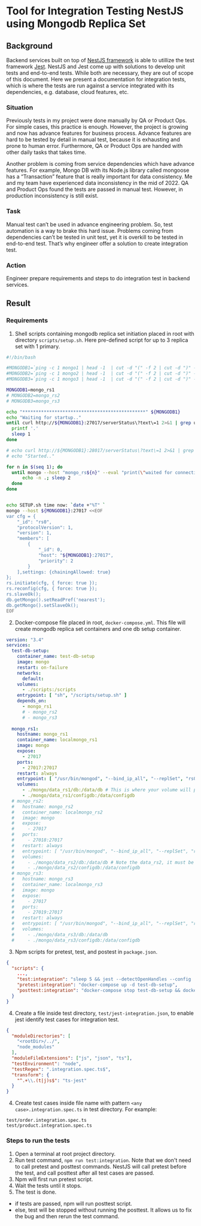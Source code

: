 # Tool for Integration Testing NestJS using Mongodb Replica Set 

## Background
Backend services built on top of [NestJS framework](https://nestjs.com/) is able to utillize the test framework [Jest](https://docs.nestjs.com/fundamentals/testing). NestJS and Jest come up with solutions to develop unit tests and end-to-end tests. While both are necessary, they are out of scope of this document. Here we present a documentation for integration tests, which is where the tests are run against a service integrated with its dependencies, e.g. database, cloud features, etc.

### Situation
Previously tests in my project were done manually by QA or Product Ops. For simple cases, this practice is enough. However, the project is growing and now has advance features for business process. Advance features are hard to be tested by detail in manual test, because it is exhausting and prone to human error. Furthermore, QA or Product Ops are handed with other daily tasks that takes time.

Another problem is coming from service dependencies which have advance features. For example, Mongo DB with its Node.js library called mongoose has a “Transaction” feature that is really important for data consistency. Me and my team have experienced data inconsistency in the mid of 2022. QA and Product Ops found the tests are passed in manual test. However, in production inconsistency is still exist. 

### Task

Manual test can’t be used in advance engineering problem. So, test automation is a way to brake this hard issue. Problems coming from dependencies can’t be tested in unit test, yet it is overkill to be tested in end-to-end test. That’s why engineer offer a solution to create integration test.

### Action
Engineer prepare requirements and steps to do integration test in backend services.

## Result

### Requirements
1. Shell scripts containing mongodb replica set initiation placed in root with directory `scripts/setup.sh`. Here pre-defined script for up to 3 replica set with 1 primary.
```sh
#!/bin/bash

#MONGODB1=`ping -c 1 mongo1 | head -1  | cut -d "(" -f 2 | cut -d ")" -f 1`
#MONGODB2=`ping -c 1 mongo2 | head -1  | cut -d "(" -f 2 | cut -d ")" -f 1`
#MONGODB3=`ping -c 1 mongo3 | head -1  | cut -d "(" -f 2 | cut -d ")" -f 1`

MONGODB1=mongo_rs1
# MONGODB2=mongo_rs2
# MONGODB3=mongo_rs3

echo "**********************************************" ${MONGODB1}
echo "Waiting for startup.."
until curl http://${MONGODB1}:27017/serverStatus\?text\=1 2>&1 | grep uptime | head -1; do
  printf '.'
  sleep 1
done

# echo curl http://${MONGODB1}:28017/serverStatus\?text\=1 2>&1 | grep uptime | head -1
# echo "Started.."

for n in $(seq 1); do
  until mongo --host "mongo_rs${n}" --eval "print(\"waited for connection\")"; do
      echo -n .; sleep 2
  done
done


echo SETUP.sh time now: `date +"%T" `
mongo --host ${MONGODB1}:27017 <<EOF
var cfg = {
    "_id": "rs0",
    "protocolVersion": 1,
    "version": 1,
    "members": [
        {
            "_id": 0,
            "host": "${MONGODB1}:27017",
            "priority": 2
        }
    ],settings: {chainingAllowed: true}
};
rs.initiate(cfg, { force: true });
rs.reconfig(cfg, { force: true });
rs.slaveOk();
db.getMongo().setReadPref('nearest');
db.getMongo().setSlaveOk(); 
EOF
```

2. Docker-compose file placed in root, `docker-compose.yml`. This file will create mongodb replica set containers and one db setup container. 
```yaml
version: "3.4"
services:
  test-db-setup:
    container_name: test-db-setup
    image: mongo
    restart: on-failure
    networks:
      default:
    volumes:
      - ./scripts:/scripts
    entrypoint: [ "sh", "/scripts/setup.sh" ]
    depends_on:
      - mongo_rs1
      # - mongo_rs2
      # - mongo_rs3
  
  mongo_rs1:
    hostname: mongo_rs1
    container_name: localmongo_rs1
    image: mongo
    expose:
      - 27017
    ports:
      - 27017:27017
    restart: always
    entrypoint: [ "/usr/bin/mongod", "--bind_ip_all", "--replSet", "rs0", "--journal", "--dbpath", "/data/db" ]
    volumes:
      - ./mongo/data_rs1/db:/data/db # This is where your volume will persist. e.g. VOLUME-DIR = ./volumes/mongodb
      - ./mongo/data_rs1/configdb:/data/configdb
  # mongo_rs2:
  #   hostname: mongo_rs2
  #   container_name: localmongo_rs2
  #   image: mongo
  #   expose:
  #     - 27017
  #   ports:
  #     - 27018:27017
  #   restart: always
  #   entrypoint: [ "/usr/bin/mongod", "--bind_ip_all", "--replSet", "rs0", "--journal", "--dbpath", "/data/db" ]
  #   volumes:
  #     - ./mongo/data_rs2/db:/data/db # Note the data_rs2, it must be different to the original set.
  #     - ./mongo/data_rs2/configdb:/data/configdb
  # mongo_rs3:
  #   hostname: mongo_rs3
  #   container_name: localmongo_rs3
  #   image: mongo
  #   expose:
  #     - 27017
  #   ports:
  #     - 27019:27017
  #   restart: always
  #   entrypoint: [ "/usr/bin/mongod", "--bind_ip_all", "--replSet", "rs0", "--journal", "--dbpath", "/data/db" ]
  #   volumes:
  #     - ./mongo/data_rs3/db:/data/db
  #     - ./mongo/data_rs3/configdb:/data/configdb
```

3. Npm scripts for pretest, test, and postest in `package.json`.
```json
{
  "scripts": {
    ...,
    "test:integration": "sleep 5 && jest --detectOpenHandles --config ./test/jest-integration.json",    
    "pretest:integration": "docker-compose up -d test-db-setup",
    "posttest:integration": "docker-compose stop test-db-setup && docker-compose rm -f test-db-setup && docker-compose down",
  }
} 
```

4. Create a file inside test directory, `test/jest-integration.json`, to enable jest identify test cases for integration test.
```json
{
  "moduleDirectories": [
    "<rootDir>/../", 
    "node_modules"
  ],
  "moduleFileExtensions": ["js", "json", "ts"],
  "testEnvironment": "node",
  "testRegex": ".integration.spec.ts$",
  "transform": {
    "^.+\\.(t|j)s$": "ts-jest"
  }
}
```

4. Create test cases inside file name with pattern `<any case>.integration.spec.ts` in test directory. For example:
```
test/order.integration.spec.ts
test/product.integration.spec.ts
```

### Steps to run the tests
1. Open a terminal at root project directory.
2. Run test command, `npm run test:integration`. Note that we don't need to call pretest and posttest commands. NestJS will call pretest before the test, and call posttest after all test cases are passed.   
3. Npm will first run pretest script.
4. Wait the tests until it stops.
5. The test is done.
- if tests are passed, npm will run posttest script.
- else, test will be stopped without running the posttest. It allows us to fix the bug and then rerun the test command.
